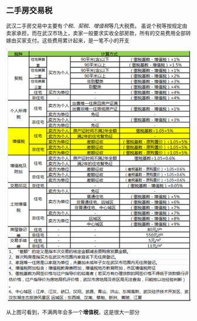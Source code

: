 ## 二手房交易税

武汉二手房交易中主要有*个税*、*契税*、*增值税*等几大税费。
虽说个税等按规定由卖家承担，而在武汉市场上，卖家一般要求实收全部房款，所有的交易费用全部转嫁由买家支付。这些费用累计起来，是一笔不小的开支

![税种详情](images/tax-details.png)

从上图可看到，不满两年会多一个**增值税**，这是很大一部分

